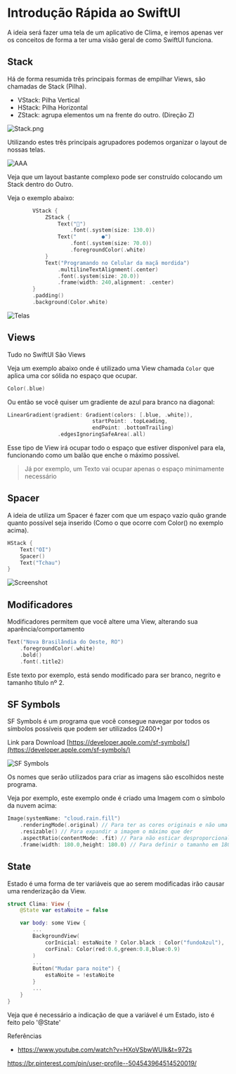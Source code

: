 # Introdução Rápida ao SwiftUI

A ideia será fazer uma tela de um aplicativo de Clima, e iremos apenas ver os conceitos de forma a ter uma visão geral de como SwiftUI funciona.

## Stack

Há de forma resumida três principais formas de empilhar Views, são chamadas de Stack (Pilha). 

- VStack: Pilha Vertical
- HStack: Pilha Horizontal
- ZStack: agrupa elementos um na frente do outro. (Direção Z)

![Stack.png](imgs/Stack.png)

Utilizando estes três principais agrupadores podemos organizar o layout de nossas telas.

![AAA](imgs/Stack%20Exemplo.png)

Veja que um layout bastante complexo pode ser construído colocando um Stack dentro do Outro.

Veja o exemplo abaixo:
```swift
        VStack {
            ZStack {
                Text("🍎")
                    .font(.system(size: 130.0))
                Text("        ●")
                    .font(.system(size: 70.0))
                    .foregroundColor(.white)
            }
            Text("Programando no Celular da maçã mordida")
                .multilineTextAlignment(.center)
                .font(.system(size: 20.0))
                .frame(width: 240,alignment: .center)
        }
        .padding()
        .background(Color.white)
```
![Telas](imgs/Screenshot%202023-08-01%20at%2014.06.25.png)
## Views

Tudo no SwiftUI São Views

Veja um exemplo abaixo onde é utilizado uma View chamada `Color` que aplica uma cor sólida no espaço que ocupar.
```swift
Color(.blue)
```

Ou então se você quiser um gradiente de azul para branco na diagonal:
```swift
LinearGradient(gradient: Gradient(colors: [.blue, .white]),
                           startPoint: .topLeading,
                           endPoint: .bottomTrailing)
                .edgesIgnoringSafeArea(.all)
```

Esse tipo de View irá ocupar todo o espaço que estiver disponível para ela, funcionando como um balão que enche o máximo possível.

> Já por exemplo, um Texto vai ocupar apenas o espaço minimamente necessário

## Spacer

A ideia de utiliza um Spacer é fazer com que um espaço vazio quão grande quanto possível seja inserido (Como o que ocorre com Color() no exemplo acima).

```swift
HStack {
    Text("OI")
    Spacer()
    Text("Tchau")
}
```
![Screenshot](imgs/Screenshot%202023-08-01%20at%2014.15.47.png)
## Modificadores

Modificadores permitem que você altere uma View, alterando sua aparência/comportamento
```swift
Text("Nova Brasilândia do Oeste, RO")
    .foregroundColor(.white)
    .bold()
    .font(.title2)
```
Este texto por exemplo, está sendo modificado para ser branco, negrito e tamanho título nº 2.


## SF Symbols

SF Symbols é um programa que você consegue navegar por todos os símbolos possíveis que podem ser utilizados (2400+)

Link para Download [https://developer.apple.com/sf-symbols/](https://developer.apple.com/sf-symbols/)

![SF Symbols](imgs/SF%20Symbols.png)

Os nomes que serão utilizados para criar as imagens são escolhidos neste programa.

Veja por exemplo, este exemplo onde é criado uma Imagem com o símbolo da nuvem acima:

```swift
Image(systemName: "cloud.rain.fill")
    .renderingMode(.original) // Para ter as cores originais e não uma cor sólida
    .resizable() // Para expandir a imagem o máximo que der
    .aspectRatio(contentMode: .fit) // Para não esticar desproporcionalmente
    .frame(width: 180.0,height: 180.0) // Para definir o tamanho em 180x180
```

## State

Estado é uma forma de ter variáveis que ao serem modificadas irão causar uma renderização da View.

```swift
struct Clima: View {
    @State var estaNoite = false

    var body: some View {
        ...
        BackgroundView(
            corInicial: estaNoite ? Color.black : Color("fundoAzul"),
            corFinal: Color(red:0.6,green:0.8,blue:0.9)
        )
        ...
        Button("Mudar para noite") {
            estaNoite = !estaNoite
        }
        ...
    }
}
```

Veja que é necessário a indicação de que a variável é um Estado, isto é feito pelo '@State'


Referências
- https://www.youtube.com/watch?v=HXoVSbwWUIk&t=972s



https://br.pinterest.com/pin/user-profile--504543964514520019/